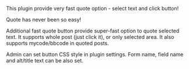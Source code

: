 This plugin provide very fast quote option - select text and click button! 

Quote has never been so easy!

Additional fast quote button provide super-fast option to quote selected text.
It supports whole post (just click it), or only selected area.
It also supports mycode/bbcode in quoted posts.

Admin can set button CSS style in plugin settings.
Form name, field name and alt/title text can be also set.
